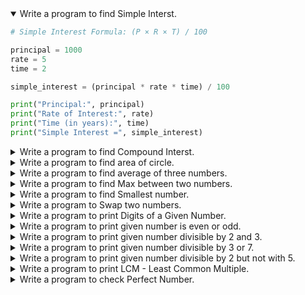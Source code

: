 <details open>
<summary>Write a program to find Simple Interst.</summary>
<p>

```python
# Simple Interest Formula: (P × R × T) / 100

principal = 1000     
rate = 5             
time = 2

simple_interest = (principal * rate * time) / 100

print("Principal:", principal)
print("Rate of Interest:", rate)
print("Time (in years):", time)
print("Simple Interest =", simple_interest)

```
</p>
</details> 

<details>
<summary open> Write a program to find Compound Interst.</summary>
<p>

```python


principal = 5000      
rate = 5               
time = 3                
n = 4              

rate = rate / 100

amount = principal * (1 + rate / n) ** (n * time)

# Calculate compound interest
compound_interest = amount - principal

# Display results
print("Principal (P):", principal)
print("Rate of Interest (%):", rate * 100)
print("Time (years):", time)
print("Compounded:", n, "times/year")
print("Total Amount (A):", round(amount, 2))
print("Compound Interest:", round(compound_interest, 2))

```
</p>
</details> 


<details>
<summary open> Write a program to find area of circle.</summary>
<p>

```python

radius = 7  # Radius of the circle

# Use value of pi
pi = 3.14159

# Calculate area
area = pi * radius * radius

# Display result
print("Radius of the circle:", radius)
print("Area of the circle:", round(area, 2))


```
</p>
</details> 


<details>
<summary open> Write a program to find average of three numbers.</summary>
<p>

```python
num1 = 10
num2 = 20
num3 = 30

total = num1 + num2 + num3
average = total / 3

print("First number:", num1)
print("Second number:", num2)
print("Third number:", num3)
print("Average of three numbers:", average)
```
</p>
</details> 

<details>
<summary open> Write a program to find Max between two numbers.</summary>
<p>

```python
a = 15
b = 25

if a > b:
    print("Maximum number is:", a)
else:
    print("Maximum number is:", b)
```
</p>
</details> 

<details>
<summary open>  Write a program to find Smallest number.</summary>
<p>

```python
x = 12
y = 7
z = 15

if x < y and x < z:
    print("Smallest number is:", x)
elif y < z:
    print("Smallest number is:", y)
else:
    print("Smallest number is:", z)

```
</p>
</details> 

<details>
<summary open>Write a program to Swap two numbers. </summary>
<p>

```python
a = 5
b = 10

print("Before swapping:")
print("a =", a)
print("b =", b)

a, b = b, a

print("After swapping:")
print("a =", a)
print("b =", b)

```
</p>
</details> 

<details>
<summary open>Write a program to print Digits of a Given Number.</summary>
<p>

```python
number = 12345

print("Digits of the number:")

while number > 0:
    digit = number % 10
    print(digit)
    number = number // 10

```
</p>
</details>

<details>
<summary open>Write a program to print given number is even or odd.</summary>
<p>

```python

number = 42

if number % 2 == 0:
    print("The number is Even")
else:
    print("The number is Odd")

```
</p>
</details>

<details>
<summary open>Write a program to print given number divisible by 2 and 3.</summary>
<p>

```python

number = 18

if number % 2 == 0 and number % 3 == 0:
    print("The number is divisible by both 2 and 3")
else:
    print("The number is not divisible by both 2 and 3")

```
</p>
</details>

<details>
<summary open>Write a program to print given number divisible by 3 or 7.</summary>
<p>

```python

number = 21

if number % 3 == 0 or number % 7 == 0:
    print("The number is divisible by 3 or 7")
else:
    print("The number is not divisible by 3 or 7")

```
</p>
</details>

<details>
<summary open>Write a program to print given number divisible by 2 but not with 5.</summary>
<p>

```python
number = 14

if number % 2 == 0 and number % 5 != 0:
    print("The number is divisible by 2 but not by 5")
else:
    print("The condition is not satisfied")

```
</p>
</details>

<details>
<summary open>Write a program to print LCM - Least Common Multiple.</summary>
<p>

```python
a = 12
b = 18

if a > b:
    greater = a
else:
    greater = b

while True:
    if greater % a == 0 and greater % b == 0:
        lcm = greater
        break
    greater += 1

print("LCM of", a, "and", b, "is", lcm)

```
</p>
</details>

<details>
<summary open>Write a program to check Perfect Number.</summary>
<p>

```python
number = 28
sum_of_divisors = 0

for i in range(1, number):
    if number % i == 0:
        sum_of_divisors += i

if sum_of_divisors == number:
    print(number, "is a Perfect Number")
else:
    print(number, "is not a Perfect Number")

```
</p>
</details>
